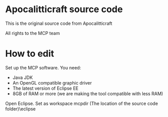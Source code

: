 # Apocalitticraft source code
This is the original source code from Apocalitticraft

All rights to the MCP team

# How to edit
Set up the MCP software. You need:
- Java JDK
- An OpenGL compatible graphic driver
- The latest version of Eclipse EE
- 8GB of RAM or more (we are making the tool compatible with less RAM)

Open Eclipse. Set as workspace mcpdir (The location of the source code folder)\eclipse
